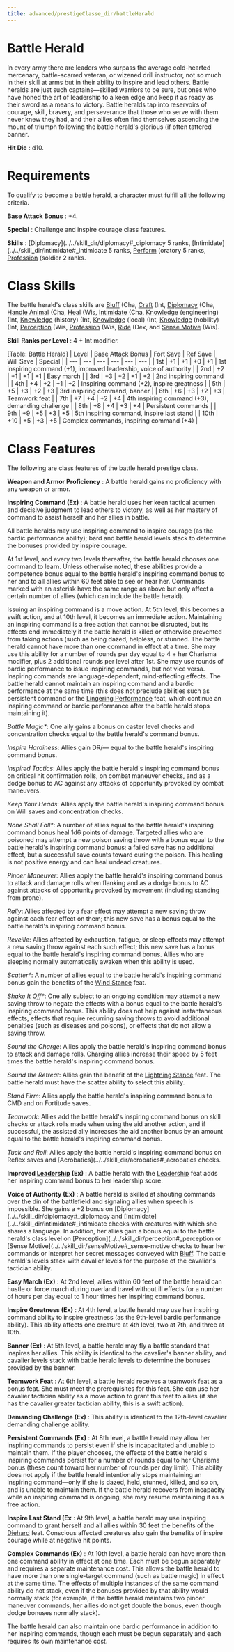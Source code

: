 ```yaml
---
title: advanced/prestigeClasse_dir/battleHerald
---
```

# Battle Herald

In every army there are leaders who surpass the average cold-hearted mercenary, battle-scarred veteran, or wizened drill instructor, not so much in their skill at arms but in their ability to inspire and lead others. Battle heralds are just such captains—skilled warriors to be sure, but ones who have honed the art of leadership to a keen edge and keep it as ready as their sword as a means to victory. Battle heralds tap into reservoirs of courage, skill, bravery, and perseverance that those who serve with them never knew they had, and their allies often find themselves ascending the mount of triumph following the battle herald's glorious (if often tattered banner.

**Hit Die** : d10.

# Requirements

To qualify to become a battle herald, a character must fulfill all the following criteria.

**Base Attack Bonus** : +4.

**Special** : Challenge and inspire courage class features.

**Skills** : [Diplomacy](../../skill_dir/diplomacy#_diplomacy 5 ranks, [Intimidate](../../skill_dir/intimidate#_intimidate 5 ranks, [Perform](../../skill_dir/perform#_perform) (oratory 5 ranks, [Profession](../../skill_dir/profession#_profession) (soldier 2 ranks.

# Class Skills

The battle herald's class skills are [Bluff](../../skill_dir/bluff#_bluff) (Cha, [Craft](../../skill_dir/craft#_craft) (Int, [Diplomacy](../../skill_dir/diplomacy#_diplomacy) (Cha, [Handle Animal](../../skill_dir/handleAnimal#_handle-animal) (Cha, [Heal](../../skill_dir/heal#_heal) (Wis, [Intimidate](../../skill_dir/intimidate#_intimidate) (Cha, [Knowledge](../../skill_dir/knowledge#_knowledge) (engineering) (Int, [Knowledge](../../skill_dir/knowledge#_knowledge) (history) (Int, [Knowledge](../../skill_dir/knowledge#_knowledge) (local) (Int, [Knowledge](../../skill_dir/knowledge#_knowledge) (nobility) (Int, [Perception](../../skill_dir/perception#_perception) (Wis, [Profession](../../skill_dir/profession#_profession) (Wis, [Ride](../../skill_dir/ride#_ride) (Dex, and [Sense Motive](../../skill_dir/senseMotive#_sense-motive) (Wis).

**Skill Ranks per Level** : 4 + Int modifier.

[Table: Battle Herald]
| Level | Base Attack Bonus | Fort Save | Ref Save | Will Save | Special |
| --- | --- | --- | --- | --- | --- |
| 1st | +1 | +1 | +0 | +1 | 1st inspiring command (+1), improved leadership, voice of authority |
| 2nd | +2 | +1 | +1 | +1 | Easy march |
| 3rd | +3 | +2 | +1 | +2 | 2nd inspiring command |
| 4th | +4 | +2 | +1 | +2 | Inspiring command (+2), inspire greatness |
| 5th | +5 | +3 | +2 | +3 | 3rd inspiring command, banner |
| 6th | +6 | +3 | +2 | +3 | Teamwork feat |
| 7th | +7 | +4 | +2 | +4 | 4th inspiring command (+3), demanding challenge |
| 8th | +8 | +4 | +3 | +4 | Persistent commands |
| 9th | +9 | +5 | +3 | +5 | 5th inspiring command, inspire last stand |
| 10th | +10 | +5 | +3 | +5 | Complex commands, inspiring command (+4) |

# Class Features

The following are class features of the battle herald prestige class.

**Weapon and Armor Proficiency** : A battle herald gains no proficiency with any weapon or armor.

**Inspiring Command (Ex)** : A battle herald uses her keen tactical acumen and decisive judgment to lead others to victory, as well as her mastery of command to assist herself and her allies in battle.

All battle heralds may use inspiring command to inspire courage (as the bardic performance ability); bard and battle herald levels stack to determine the bonuses provided by inspire courage.

At 1st level, and every two levels thereafter, the battle herald chooses one command to learn. Unless otherwise noted, these abilities provide a competence bonus equal to the battle herald's inspiring command bonus to her and to all allies within 60 feet able to see or hear her. Commands marked with an asterisk have the same range as above but only affect a certain number of allies (which can include the battle herald).

Issuing an inspiring command is a move action. At 5th level, this becomes a swift action, and at 10th level, it becomes an immediate action. Maintaining an inspiring command is a free action that cannot be disrupted, but its effects end immediately if the battle herald is killed or otherwise prevented from taking actions (such as being dazed, helpless, or stunned. The battle herald cannot have more than one command in effect at a time. She may use this ability for a number of rounds per day equal to 4 + her Charisma modifier, plus 2 additional rounds per level after 1st. She may use rounds of bardic performance to issue inspiring commands, but not vice versa. Inspiring commands are language-dependent, mind-affecting effects. The battle herald cannot maintain an inspiring command and a bardic performance at the same time (this does not preclude abilities such as persistent command or the [Lingering Performance](../advancedFeats#_lingering-performance) feat, which continue an inspiring command or bardic performance after the battle herald stops maintaining it).

_Battle Magic\*_: One ally gains a bonus on caster level checks and concentration checks equal to the battle herald's command bonus.

_Inspire Hardiness_: Allies gain DR/— equal to the battle herald's inspiring command bonus.

_Inspired Tactics_: Allies apply the battle herald's inspiring command bonus on critical hit confirmation rolls, on combat maneuver checks, and as a dodge bonus to AC against any attacks of opportunity provoked by combat maneuvers.

_Keep Your Heads_: Allies apply the battle herald's inspiring command bonus on Will saves and concentration checks.

_None Shall Fall\*_: A number of allies equal to the battle herald's inspiring command bonus heal 1d6 points of damage. Targeted allies who are poisoned may attempt a new poison saving throw with a bonus equal to the battle herald's inspiring command bonus; a failed save has no additional effect, but a successful save counts toward curing the poison. This healing is not positive energy and can heal undead creatures.

_Pincer Maneuver_: Allies apply the battle herald's inspiring command bonus to attack and damage rolls when flanking and as a dodge bonus to AC against attacks of opportunity provoked by movement (including standing from prone).

_Rally_: Allies affected by a fear effect may attempt a new saving throw against each fear effect on them; this new save has a bonus equal to the battle herald's inspiring command bonus.

_Reveille_: Allies affected by exhaustion, fatigue, or sleep effects may attempt a new saving throw against each such effect; this new save has a bonus equal to the battle herald's inspiring command bonus. Allies who are sleeping normally automatically awaken when this ability is used.

_Scatter\*_: A number of allies equal to the battle herald's inspiring command bonus gain the benefits of the [Wind Stance](../../feats#_wind-stance) feat.

_Shake It Off\*_: One ally subject to an ongoing condition may attempt a new saving throw to negate the effects with a bonus equal to the battle herald's inspiring command bonus. This ability does not help against instantaneous effects, effects that require recurring saving throws to avoid additional penalties (such as diseases and poisons), or effects that do not allow a saving throw.

_Sound the Charge_: Allies apply the battle herald's inspiring command bonus to attack and damage rolls. Charging allies increase their speed by 5 feet times the battle herald's inspiring command bonus.

_Sound the Retreat_: Allies gain the benefit of the [Lightning Stance](../../feats#_lightning-stance) feat. The battle herald must have the scatter ability to select this ability.

_Stand Firm_: Allies apply the battle herald's inspiring command bonus to CMD and on Fortitude saves.

_Teamwork_: Allies add the battle herald's inspiring command bonus on skill checks or attack rolls made when using the aid another action, and if successful, the assisted ally increases the aid another bonus by an amount equal to the battle herald's inspiring command bonus.

_Tuck and Roll_: Allies apply the battle herald's inspiring command bonus on Reflex saves and [Acrobatics](../../skill_dir/acrobatics#_acrobatics checks.

**Improved [Leadership](../../feats#_leadership) (Ex)** : A battle herald with the [Leadership](../../feats#_leadership) feat adds her inspiring command bonus to her leadership score.

**Voice of Authority (Ex)** : A battle herald is skilled at shouting commands over the din of the battlefield and signaling allies when speech is impossible. She gains a +2 bonus on [Diplomacy](../../skill_dir/diplomacy#_diplomacy and [Intimidate](../../skill_dir/intimidate#_intimidate checks with creatures with which she shares a language. In addition, her allies gain a bonus equal to the battle herald's class level on [Perception](../../skill_dir/perception#_perception or [Sense Motive](../../skill_dir/senseMotive#_sense-motive checks to hear her commands or interpret her secret messages conveyed with [Bluff](../../skill_dir/bluff#_bluff). The battle herald's levels stack with cavalier levels for the purpose of the cavalier's tactician ability.

**Easy March (Ex)** : At 2nd level, allies within 60 feet of the battle herald can hustle or force march during overland travel without ill effects for a number of hours per day equal to 1 hour times her inspiring command bonus.

**Inspire Greatness (Ex)** : At 4th level, a battle herald may use her inspiring command ability to inspire greatness (as the 9th-level bardic performance ability). This ability affects one creature at 4th level, two at 7th, and three at 10th.

**Banner (Ex)** : At 5th level, a battle herald may fly a battle standard that inspires her allies. This ability is identical to the cavalier's banner ability, and cavalier levels stack with battle herald levels to determine the bonuses provided by the banner.

**Teamwork Feat** : At 6th level, a battle herald receives a teamwork feat as a bonus feat. She must meet the prerequisites for this feat. She can use her cavalier tactician ability as a move action to grant this feat to allies (if she has the cavalier greater tactician ability, this is a swift action).

**Demanding Challenge (Ex)** : This ability is identical to the 12th-level cavalier demanding challenge ability.

**Persistent Commands (Ex)** : At 8th level, a battle herald may allow her inspiring commands to persist even if she is incapacitated and unable to maintain them. If the player chooses, the effects of the battle herald's inspiring commands persist for a number of rounds equal to her Charisma bonus (these count toward her number of rounds per day limit). This ability does not apply if the battle herald intentionally stops maintaining an inspiring command—only if she is dazed, held, stunned, killed, and so on, and is unable to maintain them. If the battle herald recovers from incapacity while an inspiring command is ongoing, she may resume maintaining it as a free action.

**Inspire Last Stand (Ex** : At 9th level, a battle herald may use inspiring command to grant herself and all allies within 30 feet the benefits of the [Diehard](../../feats#_diehard) feat. Conscious affected creatures also gain the benefits of inspire courage while at negative hit points.

**Complex Commands (Ex)** : At 10th level, a battle herald can have more than one command ability in effect at one time. Each must be begun separately and requires a separate maintenance cost. This allows the battle herald to have more than one single-target command (such as battle magic) in effect at the same time. The effects of multiple instances of the same command ability do not stack, even if the bonuses provided by that ability would normally stack (for example, if the battle herald maintains two pincer maneuver commands, her allies do not get double the bonus, even though dodge bonuses normally stack).

The battle herald can also maintain one bardic performance in addition to her inspiring commands, though each must be begun separately and each requires its own maintenance cost.

